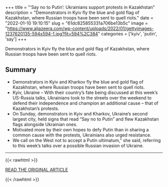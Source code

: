 +++
title = "‘Say no to Putin’: Ukrainians support protests in Kazakhstan"
description = "Demonstrators in Kyiv fly the blue and gold flag of Kazakhstan, where Russian troops have been sent to quell riots."
date = "2022-01-10 19:10:15"
slug = "61dc825855331a706be13b5c"
image = "https://www.aljazeera.com/wp-content/uploads/2022/01/gettyimages-1237620135-594x594-1.jpg?fit=594%2C384"
categories = ['kyiv', 'putin', 'say']
+++

Demonstrators in Kyiv fly the blue and gold flag of Kazakhstan, where Russian troops have been sent to quell riots.

## Summary

- Demonstrators in Kyiv and Kharkov fly the blue and gold flag of Kazakhstan, where Russian troops have been sent to quell riots.
- Kyiv, Ukraine – With their country’s fate being discussed at this week’s US-Russia talks, Ukrainians took to the streets over the weekend to defend their independence and champion an additional cause – that of Kazakhstan’s protests.
- On Sunday, demonstrators in Kyiv and Kharkov, Ukraine’s second largest city, held signs that read “Say no to Putin” and flew Kazakhstan flags alongside Ukrainian ones.
- Motivated more by their own hopes to defy Putin than in sharing a common cause with the protests, Ukrainians also urged resistance.
- We call on the West not to accept a Putin ultimatum,” she said, referring to this week’s talks over a possible Russian invasion of Ukraine.

---

{{< rawhtml >}}
  <p class="article-category">
    <a target="_blank" href="https://www.aljazeera.com/news/2022/1/10/ukrainians-take-to-the-streets-in-support-for-kazakhstan-protests">READ THE ORIGINAL ARTICLE</a>
  </p>
{{< /rawhtml >}}
